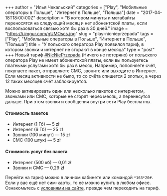 +++
author = "Илья Чекальский"
categories = ["Play", "Мобильные операторы в Польше", "Интернет в Польше", "Польша"]
date = "2017-04-18T18:00:00Z"
description = "В котором минуты и мегабайты переносятся на следующий месяц и нет абонентской платы, если воспользоваться связью хотя бы раз в 30 дней."
image = "https://i.imgur.com/gUMOscs.jpg"
slug = "play-nicnieprzepada"
tags = ["Play", "Мобильные операторы в Польше", "Интернет в Польше", "Польша"]
title = "У польского оператора Play появился тариф, в котором звонки и интернет не сгорают в конце месяца"
type = "post"
+++
Новый тариф [#NicNiePrzepada](http://nicnieprzepada.pl) (Ничего не потеряно) от польского оператора Play не имеет абонентской платы, если вы пользуетесь платными услугами хотя бы раз в месяц. Например, пополняете счёт, покупаете пакет, отправляете СМС, звоните или выходите в Интернет. Если месяц активности не было, то со счёта спишется 2 злотых, а через 12 таких месяцев счёт заблокируется.

Можно активировать один или несколько пакетов с интернетом, звонками или СМС, которые не сгорят через месяц, а перенесутся дальше. При этом звонки и сообщения внутри сети Play бесплатны.

#### Стоимость пакетов

* Интернет (1 Гб) — 5 zł
* Интернет (6 Гб) — 25 zł
* Звонки (100 минут) — 15 zł
* СМС (100 штук) — 5 zł

#### Стоимость услуг без пакета

* Интернет (500 кб) — 0,01 zł
* Звонки и СМС — 0,29 zł

Перейти на тариф можно в личном кабинете или командой `*163*20#`. Если у вас ещё нет сим-карты, то её можно купить в любом офисе. Ознакомьтесь с [условиями на сайте](http://nicnieprzepada.pl), прежде чем переходить на тариф.